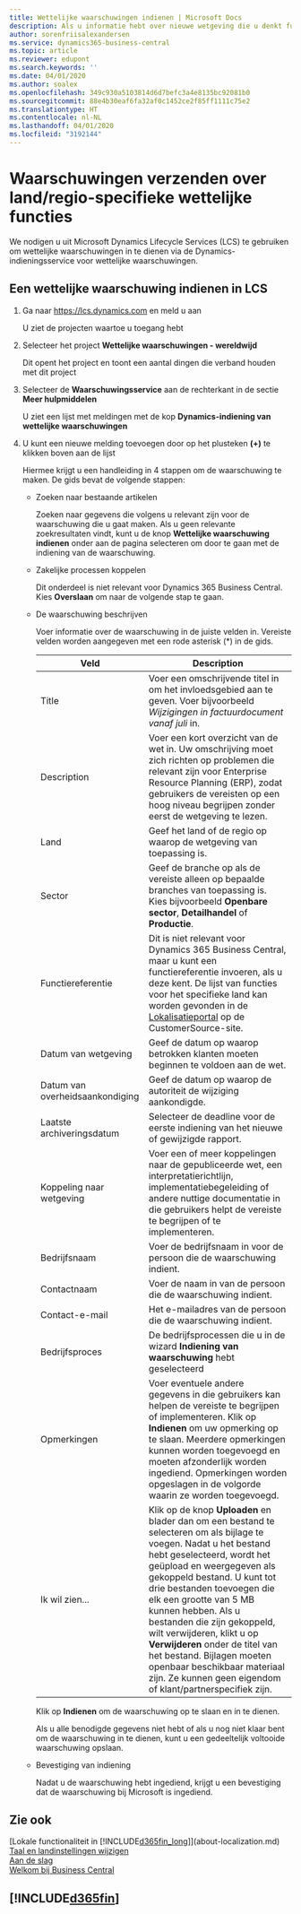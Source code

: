 ```yaml
---
title: Wettelijke waarschuwingen indienen | Microsoft Docs
description: Als u informatie hebt over nieuwe wetgeving die u denkt functieondersteuning nodig te hebben in Business Central, kunt u deze gids volgen om een wettelijke waarschuwing in te dienen bij het productteam.
author: sorenfriisalexandersen
ms.service: dynamics365-business-central
ms.topic: article
ms.reviewer: edupont
ms.search.keywords: ''
ms.date: 04/01/2020
ms.author: soalex
ms.openlocfilehash: 349c930a5103814d6d7befc3a4e8135bc92081b0
ms.sourcegitcommit: 88e4b30eaf6fa32af0c1452ce2f85ff1111c75e2
ms.translationtype: HT
ms.contentlocale: nl-NL
ms.lasthandoff: 04/01/2020
ms.locfileid: "3192144"
---
```

# <a name="submit-alerts-about-countryregion-specific-regulatory-features"></a>Waarschuwingen verzenden over land/regio-specifieke wettelijke functies

We nodigen u uit Microsoft Dynamics Lifecycle Services (LCS) te gebruiken om wettelijke waarschuwingen in te dienen via de Dynamics-indieningsservice voor wettelijke waarschuwingen.  

## <a name="to-submit-a-regulatory-alert-in-lcs"></a>Een wettelijke waarschuwing indienen in LCS

1. Ga naar https://lcs.dynamics.com en meld u aan  

    U ziet de projecten waartoe u toegang hebt

2. Selecteer het project **Wettelijke waarschuwingen - wereldwijd**

    Dit opent het project en toont een aantal dingen die verband houden met dit project

3. Selecteer de **Waarschuwingsservice** aan de rechterkant in de sectie **Meer hulpmiddelen**

    U ziet een lijst met meldingen met de kop **Dynamics-indiening van wettelijke waarschuwingen**

4. U kunt een nieuwe melding toevoegen door op het plusteken **(+)** te klikken boven aan de lijst

    Hiermee krijgt u een handleiding in 4 stappen om de waarschuwing te maken. De gids bevat de volgende stappen:
    - Zoeken naar bestaande artikelen

        Zoeken naar gegevens die volgens u relevant zijn voor de waarschuwing die u gaat maken. Als u geen relevante zoekresultaten vindt, kunt u de knop **Wettelijke waarschuwing indienen** onder aan de pagina selecteren om door te gaan met de indiening van de waarschuwing.
    - Zakelijke processen koppelen

        Dit onderdeel is niet relevant voor Dynamics 365 Business Central. Kies **Overslaan** om naar de volgende stap te gaan.
    - De waarschuwing beschrijven

        Voer informatie over de waarschuwing in de juiste velden in. Vereiste velden worden aangegeven met een rode asterisk (\*) in de gids.

        |Veld        |Description                               |
        |-------------|------------------------------------------|
        |Title  | Voer een omschrijvende titel in om het invloedsgebied aan te geven. Voer bijvoorbeeld *Wijzigingen in factuurdocument vanaf juli* in. |
        |Description  | Voer een kort overzicht van de wet in. Uw omschrijving moet zich richten op problemen die relevant zijn voor Enterprise Resource Planning (ERP), zodat gebruikers de vereisten op een hoog niveau begrijpen zonder eerst de wetgeving te lezen.|
        |Land  | Geef het land of de regio op waarop de wetgeving van toepassing is.|
        |Sector| Geef de branche op als de vereiste alleen op bepaalde branches van toepassing is. Kies bijvoorbeeld **Openbare sector**, **Detailhandel** of **Productie**.|
        |Functiereferentie  | Dit is niet relevant voor Dynamics 365 Business Central, maar u kunt een functiereferentie invoeren, als u deze kent. De lijst van functies voor het specifieke land kan worden gevonden in de [Lokalisatieportal](https://mbs.microsoft.com/customersource/global/ax/support/support-news/GFMLocalizationPortalMC) op de CustomerSource-site. |
        |Datum van wetgeving  | Geef de datum op waarop betrokken klanten moeten beginnen te voldoen aan de wet.|
        |Datum van overheidsaankondiging  | Geef de datum op waarop de autoriteit de wijziging aankondigde.|
        |Laatste archiveringsdatum  | Selecteer de deadline voor de eerste indiening van het nieuwe of gewijzigde rapport.|
        |Koppeling naar wetgeving  | Voer een of meer koppelingen naar de gepubliceerde wet, een interpretatierichtlijn, implementatiebegeleiding of andere nuttige documentatie in die gebruikers helpt de vereiste te begrijpen of te implementeren.|
        |Bedrijfsnaam  | Voer de bedrijfsnaam in voor de persoon die de waarschuwing indient.|
        |Contactnaam  | Voer de naam in van de persoon die de waarschuwing indient. |
        |Contact-e-mail  | Het e-mailadres van de persoon die de waarschuwing indient.|
        |Bedrijfsproces  | De bedrijfsprocessen die u in de wizard **Indiening van waarschuwing** hebt geselecteerd|
        |Opmerkingen  | Voer eventuele andere gegevens in die gebruikers kan helpen de vereiste te begrijpen of implementeren. Klik op **Indienen** om uw opmerking op te slaan. Meerdere opmerkingen kunnen worden toegevoegd en moeten afzonderlijk worden ingediend. Opmerkingen worden opgeslagen in de volgorde waarin ze worden toegevoegd. |
        |Ik wil zien...  | Klik op de knop **Uploaden** en blader dan om een bestand te selecteren om als bijlage te voegen. Nadat u het bestand hebt geselecteerd, wordt het geüpload en weergegeven als gekoppeld bestand. U kunt tot drie bestanden toevoegen die elk een grootte van 5 MB kunnen hebben. Als u bestanden die zijn gekoppeld, wilt verwijderen, klikt u op **Verwijderen** onder de titel van het bestand. Bijlagen moeten openbaar beschikbaar materiaal zijn. Ze kunnen geen eigendom of klant/partnerspecifiek zijn.|

        Klik op **Indienen** om de waarschuwing op te slaan en in te dienen.

        Als u alle benodigde gegevens niet hebt of als u nog niet klaar bent om de waarschuwing in te dienen, kunt u een gedeeltelijk voltooide waarschuwing opslaan.

    - Bevestiging van indiening

      Nadat u de waarschuwing hebt ingediend, krijgt u een bevestiging dat de waarschuwing bij Microsoft is ingediend.

## <a name="see-also"></a>Zie ook

[Lokale functionaliteit in [!INCLUDE[d365fin_long](includes/d365fin_long_md.md)]](about-localization.md)  
[Taal en landinstellingen wijzigen](about-locale-language.md)  
[Aan de slag](product-get-started.md)  
[Welkom bij Business Central](index.md)  

## [!INCLUDE[d365fin](includes/free_trial_md.md)]  
